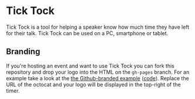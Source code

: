 # Tick Tock

Tick Tock is a tool for helping a speaker know how much time they have left for
their talk. Tick Tock can be used on a PC, smartphone or tablet.

## Branding

If you're hosting an event and want to use Tick Tock you can fork this
repository and drop your logo into the HTML on the `gh-pages` branch. For an
example take a look at the [the Github-branded example](http://gshutler.github.com/ticktock/github.html) ([code](https://github.com/gshutler/ticktock/blob/gh-pages/github.html#L28)).
Replace the URL of the octocat and your logo will be displayed in the top-right
of the timer.
